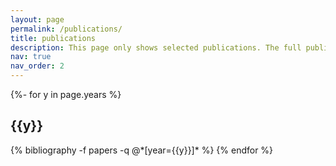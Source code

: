 ```yaml
---
layout: page
permalink: /publications/
title: publications
description: This page only shows selected publications. The full publication list is available on <a href='https://scholar.google.com/citations?user=C8M7-1YAAAAJ'>google scholar</a>.
nav: true
nav_order: 2
---
```


<!-- _pages/publications.md -->
<div class="publications">


{%- for y in page.years %}
  <h2 class="year">{{y}}</h2>
  {% bibliography -f papers -q @*[year={{y}}]* %}
{% endfor %}

</div>
